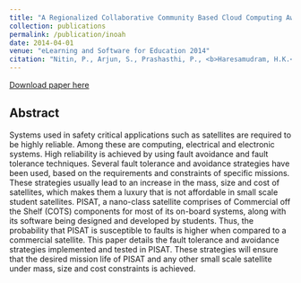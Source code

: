 ```yaml
---
title: "A Regionalized Collaborative Community Based Cloud Computing Awareness Evangelism Initiative"
collection: publications
permalink: /publication/inoah
date: 2014-04-01
venue: "eLearning and Software for Education 2014"
citation: "Nitin, P., Arjun, S., Prashasthi, P., <b>Haresamudram, H.K.</b>, Swathi, M.B. and Anushree, P.K., 2014, July. A Regionalized Collaborative Community based Cloud Computing Awareness Evangelism Initiative. In The International Scientific Conference eLearning and Software for Education (Vol. 3, p. 336)." 
---
```


[Download paper here](http://harkash.github.io/files/inoah.pdf)

## Abstract
Systems used in safety critical applications such as satellites are required to be highly reliable. Among these are computing, electrical and electronic systems. High reliability is achieved by using fault avoidance and fault tolerance techniques. Several fault tolerance and avoidance strategies have been used, based on the requirements and constraints of specific missions. These strategies usually lead to an increase in the mass, size and cost of satellites, which makes them a luxury that is not affordable in small scale student satellites. PISAT, a nano-class satellite comprises of Commercial off the Shelf (COTS) components for most of its on-board systems, along with its software being designed and developed by students. Thus, the probability that PISAT is susceptible to faults is higher when compared to a commercial satellite. This paper details the fault tolerance and avoidance strategies implemented and tested in PISAT. These strategies will ensure that the desired mission life of PISAT and any other small scale satellite under mass, size and cost constraints is achieved.
